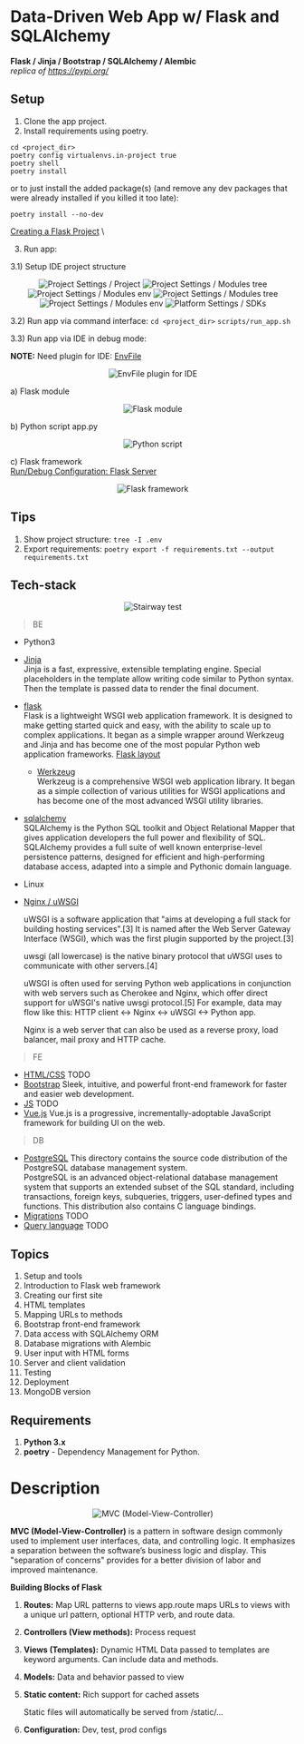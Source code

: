 # Data-Driven Web App w/ Flask and SQLAlchemy
**Flask / Jinja / Bootstrap / SQLAlchemy / Alembic** \
*replica of https://pypi.org/*



## Setup
1) Clone the app project.
2) Install requirements using poetry.
```
cd <project_dir>
poetry config virtualenvs.in-project true
poetry shell
poetry install
```
or to just install the added package(s) (and remove any dev packages that were already installed if you killed it too late):
```
poetry install --no-dev
```

[Creating a Flask Project](https://www.jetbrains.com/help/pycharm/creating-flask-project.html) \

3) Run app:

3.1) Setup IDE project structure
<p align="center">
<img src="assets/pr-1.png" alt="Project Settings / Project">
<img src="assets/pr-2.png" alt="Project Settings / Modules tree">
<img src="assets/pr-3.png" alt="Project Settings / Modules env">
<img src="assets/pr-4.png" alt="Project Settings / Modules tree">
<img src="assets/pr-5.png" alt="Project Settings / Modules env">
<img src="assets/pr-6.png" alt="Platform Settings / SDKs">
</p>

3.2) Run app via command interface:
`cd <project_dir>`
`scripts/run_app.sh`

3.3) Run app via IDE in debug mode:

**NOTE:**
Need plugin for IDE:
[EnvFile](https://plugins.jetbrains.com/plugin/7861-envfile)
<p align="center">
<img src="assets/ide-1.png" alt="EnvFile plugin for IDE">
</p>

a) Flask module
<p align="center">
<img src="assets/ide-2.png" alt="Flask module">
</p>

b) Python script app.py
<p align="center">
<img src="assets/ide-3.png" alt="Python script">
</p>

c) Flask framework \
[Run/Debug Configuration: Flask Server](https://www.jetbrains.com/help/pycharm/run-debug-configuration-flask-server.html)

<p align="center">
<img src="assets/ide-4.png" alt="Flask framework">
</p>



## Tips
1) Show project structure: `tree -I .env`
2) Export requirements:
`poetry export -f requirements.txt --output requirements.txt`

## Tech-stack
<p align="center">
<img src="assets/diagram.png" alt="Stairway test">
</p>

> BE
- Python3
- [Jinja](https://github.com/pallets/jinja) <br>
  Jinja is a fast, expressive, extensible templating engine. Special placeholders in the template allow writing code similar to Python syntax. Then the template is passed data to render the final document.
- [flask](https://github.com/pallets/flask) <br>
  Flask is a lightweight WSGI web application framework. It is designed to make getting started quick and easy, with the ability to scale up to complex applications. It began as a simple wrapper around Werkzeug and Jinja and has become one of the most popular Python web application frameworks.
   [Flask layout](https://flask.palletsprojects.com/en/2.0.x/tutorial/layout/)


  - [Werkzeug](https://github.com/pallets/werkzeug) <br>
    Werkzeug is a comprehensive WSGI web application library. It began as a simple collection of various utilities for WSGI applications and has become one of the most advanced WSGI utility libraries.
- [sqlalchemy](https://github.com/sqlalchemy/sqlalchemy) <br>
  SQLAlchemy is the Python SQL toolkit and Object Relational Mapper that gives application developers the full power and flexibility of SQL. SQLAlchemy provides a full suite of well known enterprise-level persistence patterns, designed for efficient and high-performing database access, adapted into a simple and Pythonic domain language.
- Linux
- [Nginx / uWSGI]()

  <p>uWSGI is a software application that "aims at developing a full stack for building hosting services".[3] It is named after the Web Server Gateway Interface (WSGI), which was the first plugin supported by the project.[3]<br>
  <p>uwsgi (all lowercase) is the native binary protocol that uWSGI uses to communicate with other servers.[4] <br>
  <p> uWSGI is often used for serving Python web applications in conjunction with web servers such as Cherokee and Nginx, which offer direct support for uWSGI's native uwsgi protocol.[5] For example, data may flow like this: HTTP client ↔ Nginx ↔ uWSGI ↔ Python app.<br>
  <p> Nginx is a web server that can also be used as a reverse proxy, load balancer, mail proxy and HTTP cache.<br>

> FE

- [HTML/CSS]()
  TODO
- [Bootstrap](https://github.com/twbs/bootstrap)
  Sleek, intuitive, and powerful front-end framework for faster and easier web development. <br>
- [JS]()
  TODO
- [Vue.js](https://github.com/vuejs/vue)
  Vue.js is a progressive, incrementally-adoptable JavaScript framework for building UI on the web. <br>

> DB

- [PostgreSQL](https://github.com/postgres/postgres)
  This directory contains the source code distribution of the PostgreSQL
  database management system. <br>
  PostgreSQL is an advanced object-relational database management system
  that supports an extended subset of the SQL standard, including
  transactions, foreign keys, subqueries, triggers, user-defined types
  and functions.  This distribution also contains C language bindings. <br>
- [Migrations]()
  TODO
- [Query language]()
  TODO

## Topics
1) Setup and tools
2) Introduction to Flask web framework
3) Creating our first site
4) HTML templates
5) Mapping URLs to methods
6) Bootstrap front-end framework
7) Data access with SQLAlchemy ORM
8) Database migrations with Alembic
9) User input with HTML forms
10) Server and client validation
11) Testing
12) Deployment
13) MongoDB version

## Requirements
1) **Python 3.x**
2) **poetry** - Dependency Management for Python.

# Description
<p align="center">
<img src="assets/model-view-controller.png" alt="MVC (Model-View-Controller)">
</p>

**MVC (Model-View-Controller)** is a pattern in software design commonly used to implement user interfaces, data, and controlling logic. It emphasizes a separation between the software’s business logic and display. This "separation of concerns" provides for a better division of labor and improved maintenance.<br>

**Building Blocks of Flask**
1) **Routes:** Map URL patterns to views
   app.route maps URLs to views with a unique url pattern,
   optional HTTP verb, and route data.


2) **Controllers (View methods):** Process request


3) **Views (Templates):** Dynamic HTML
   Data passed to templates are keyword arguments.
   Can include data and methods.


4) **Models:** Data and behavior passed to view


5) **Static content:** Rich support for cached assets

   Static files will automatically be served from /static/...


6) **Configuration:** Dev, test, prod configs
